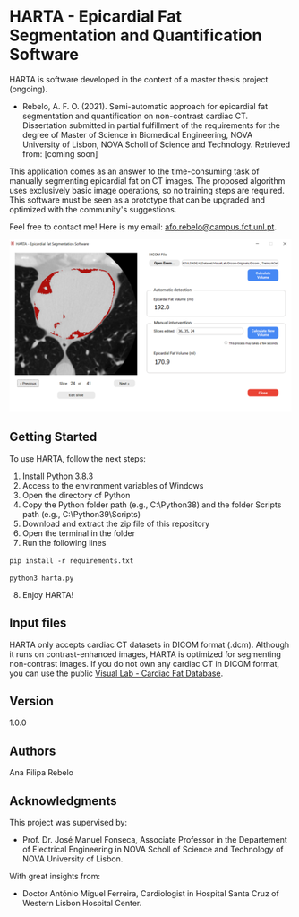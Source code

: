 # HARTA - Epicardial Fat Segmentation and Quantification Software
HARTA is software developed in the context of a master thesis project (ongoing).
- Rebelo, A. F. O. (2021). Semi-automatic approach for epicardial fat segmentation and quantification on non-contrast cardiac CT. Dissertation submitted in partial fulfillment of the requirements for the degree of Master of Science in Biomedical Engineering, NOVA University of Lisbon, NOVA Scholl of Science and Technology. Retrieved from: [coming soon]

This application comes as an answer to the time-consuming task of manually segmenting epicardial fat on CT images. The proposed algorithm uses exclusively basic image operations, so no training steps are required. This software must be seen as a prototype that can be upgraded and optimized with the community's suggestions.

Feel free to contact me! Here is my email: afo.rebelo@campus.fct.unl.pt.

![All text](https://github.com/aforebelo/HARTA/blob/main/Screenshots/5_Semiautomatic_result.png)

## Getting Started
To use HARTA, follow the next steps:
1. Install Python 3.8.3
2. Access to the environment variables of Windows
3. Open the directory of Python
4. Copy the Python folder path (e.g., C:\Python38\) and the folder Scripts path (e.g., C:\Python39\Scripts\)
5. Download and extract the zip file of this repository
6. Open the terminal in the folder
7. Run the following lines

```pip install -r requirements.txt```

```python3 harta.py```

8. Enjoy HARTA!

## Input files
HARTA only accepts cardiac CT datasets in DICOM format (.dcm). Although it runs on contrast-enhanced images, HARTA is optimized for segmenting non-contrast images.
If you do not own any cardiac CT in DICOM format, you can use the public [Visual Lab - Cardiac Fat Database](https://visual.ic.uff.br/en/cardio/ctfat/).

## Version
1.0.0

## Authors
Ana Filipa Rebelo
 
## Acknowledgments 
This project was supervised by:
- Prof. Dr. José Manuel Fonseca, Associate Professor in the Departement of  Electrical Engineering in NOVA Scholl of Science and Technology of NOVA University of Lisbon.

With great insights from:
- Doctor António Miguel Ferreira, Cardiologist in Hospital Santa Cruz of Western Lisbon Hospital Center.
